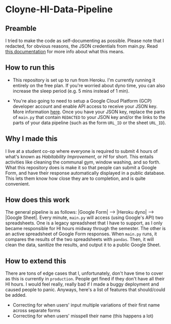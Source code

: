 # Cloyne-HI-Data-Pipeline

## Preamble
I tried to make the code as self-documenting as possible. Please note that I redacted, for obvious reasons, the JSON credentials from main.py. Read [this documentation](https://docs.gspread.org/en/latest/oauth2.html) for more info about what this means.

## How to run this
- This repository is set up to run from Heroku. I'm currently running it entirely on the free plan. If you're worried about dyno time, you can also increase the sleep period (e.g. 5 mins instead of 1 min).

- You're also going to need to setup a Google Cloud Platform (GCP) developer account and enable API access to receive your JSON key. More information [here](https://docs.gspread.org/en/latest/oauth2.html#for-bots-using-service-account). Once you have your JSON key, replace the parts of `main.py` that contain `REDACTED` to your JSON key and/or the links to the parts of your data pipeline (such as the form `URL_ID` or the sheet `URL_ID`).

## Why I made this
I live at a student co-op where everyone is required to submit 4 hours of what's known as *Habitability Improvement*, or *HI* for short. This entails activities like cleaning the communal gym, window washing, and so forth. What this repository does is make it so that people can submit a Google Form, and have their response automatically displayed in a public database. This lets them know how close they are to completion, and is quite convenient.

## How does this work
The general pipeline is as follows: |Google Form| --> |Heroku dyno| --> |Google Sheet|. Every minute, `main.py` will access (using Google's API) two spreadsheets. One is a legacy spreadsheet that I have to support, as I only became responsible for HI hours midway through the semester. The other is an active spreadsheet of Google Form responses. When `main.py` runs, it compares the results of the two spreadsheets with `pandas`. Then, it will clean the data, sanitize the results, and output it to a public Google Sheet.

## How to extend this
There are tons of edge cases that I, unfortunately, don't have time to cover as this is currently in `production`. People get fined if they don't have all their HI hours. I would feel really, really bad if I made a buggy deployment and caused people to panic. Anyways, here's a list of features that should/could be added.
- Correcting for when users' input multiple variations of their first name across separate forms
- Correcting for when users' misspell their name (this happens a lot)
